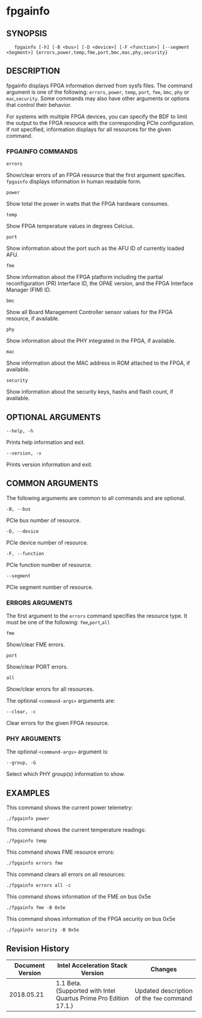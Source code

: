 # fpgainfo #

## SYNOPSIS ##
```console
   fpgainfo [-h] [-B <bus>] [-D <device>] [-F <function>] [--segment <Segment>] {errors,power,temp,fme,port,bmc,mac,phy,security}

```



## DESCRIPTION ##
fpgainfo displays FPGA information derived from sysfs files. The command argument is one of the following:
`errors`, `power`, `temp`, `port`, `fme`, `bmc`, `phy` or `mac`,`security`.
Some commands may also have other arguments or options that control their behavior.

For systems with multiple FPGA devices, you can specify the BDF to limit the output to the FPGA resource
with the corresponding PCIe configuration. If not specified, information displays for all resources for
the given command.

### FPGAINFO COMMANDS ##
`errors`

Show/clear errors of an FPGA resource that the first argument specifies.
`fpgainfo` displays information in human readable form.

`power`

Show total the power in watts that the FPGA hardware consumes.

`temp`

 Show FPGA temperature values in degrees Celcius.

`port`

Show information about the port such as the AFU ID of currently loaded AFU.

`fme`

Show information about the FPGA platform including the partial reconfiguration (PR) Interface ID, the OPAE version,
and the FPGA Interface Manager (FIM) ID.

`bmc`

Show all Board Management Controller sensor values for the FPGA resource, if available.

`phy`

Show information about the PHY integrated in the FPGA, if available.

`mac`

Show information about the MAC address in ROM attached to the FPGA, if available.

`security`

Show information about the security keys, hashs and flash count, if available.

## OPTIONAL ARGUMENTS ##
`--help, -h`

Prints help information and exit.

`--version, -v`

Prints version information and exit.

## COMMON ARGUMENTS ##
The following arguments are common to all commands and are optional.

`-B, --bus`

PCIe bus number of resource.

`-D, --device`

PCIe device number of resource.

`-F, --function`

PCIe function number of resource.

`--segment`

PCIe segment number of resource.

### ERRORS ARGUMENTS ###
The first argument to the `errors` command specifies the resource type. It must be one of the following:
   `fme`,`port`,`all`

`fme`

 Show/clear FME errors. 

`port`

 Show/clear PORT errors.

`all`

Show/clear errors for all resources.

The optional `<command-args>` arguments are:

`--clear, -c`

Clear errors for the given FPGA resource.


### PHY ARGUMENTS ###
The optional `<command-args>` argument is:

`--group, -G`

Select which PHY group(s) information to show.


## EXAMPLES ##
This command shows the current power telemetry:
```console
./fpgainfo power
```

This command shows the current temperature readings:
```console
./fpgainfo temp
```

This command shows FME resource errors:
```console
./fpgainfo errors fme
```
This command clears all errors on all resources:
```console
./fpgainfo errors all -c
```
This command shows information of the FME on bus 0x5e
```console
./fpgainfo fme -B 0x5e
```
This command shows information of the FPGA security on bus 0x5e
```console
./fpgainfo security -B 0x5e
```

## Revision History ##

 | Document Version |  Intel Acceleration Stack Version  | Changes  |
 | ---------------- |------------------------------------|----------|
 | 2018.05.21 | 1.1 Beta. <br>(Supported with Intel Quartus Prime Pro Edition 17.1.) | Updated description of the `fme` command | 
